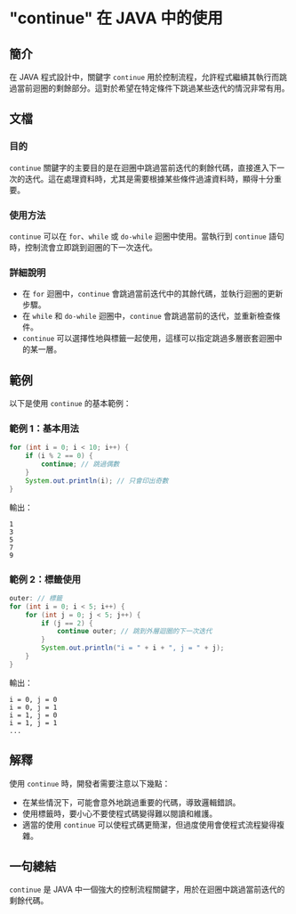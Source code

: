 <!--
Meta Description: # "continue" 在 JAVA 中的使用 ## 簡介 在 JAVA 程式設計中，關鍵字 `continue` 用於控制流程，允許程式繼續其執行而跳過當前迴圈的剩餘部分。這對於希望在特定條件下跳過某些迭代的情況非常有用。 ## 文檔 ### 目的 `continue` 關鍵字的主要目的是在迴圈...
Meta Keywords: continue, java, while, int, 迴圈中
-->

# "continue" 在 JAVA 中的使用

## 簡介
在 JAVA 程式設計中，關鍵字 `continue` 用於控制流程，允許程式繼續其執行而跳過當前迴圈的剩餘部分。這對於希望在特定條件下跳過某些迭代的情況非常有用。

## 文檔
### 目的
`continue` 關鍵字的主要目的是在迴圈中跳過當前迭代的剩餘代碼，直接進入下一次的迭代。這在處理資料時，尤其是需要根據某些條件過濾資料時，顯得十分重要。

### 使用方法
`continue` 可以在 `for`、`while` 或 `do-while` 迴圈中使用。當執行到 `continue` 語句時，控制流會立即跳到迴圈的下一次迭代。

### 詳細說明
- 在 `for` 迴圈中，`continue` 會跳過當前迭代中的其餘代碼，並執行迴圈的更新步驟。
- 在 `while` 和 `do-while` 迴圈中，`continue` 會跳過當前的迭代，並重新檢查條件。
- `continue` 可以選擇性地與標籤一起使用，這樣可以指定跳過多層嵌套迴圈中的某一層。

## 範例
以下是使用 `continue` 的基本範例：

### 範例 1：基本用法
```java
for (int i = 0; i < 10; i++) {
    if (i % 2 == 0) {
        continue; // 跳過偶數
    }
    System.out.println(i); // 只會印出奇數
}
```
輸出：
```
1
3
5
7
9
```

### 範例 2：標籤使用
```java
outer: // 標籤
for (int i = 0; i < 5; i++) {
    for (int j = 0; j < 5; j++) {
        if (j == 2) {
            continue outer; // 跳到外層迴圈的下一次迭代
        }
        System.out.println("i = " + i + ", j = " + j);
    }
}
```
輸出：
```
i = 0, j = 0
i = 0, j = 1
i = 1, j = 0
i = 1, j = 1
...
```

## 解釋
使用 `continue` 時，開發者需要注意以下幾點：
- 在某些情況下，可能會意外地跳過重要的代碼，導致邏輯錯誤。
- 使用標籤時，要小心不要使程式碼變得難以閱讀和維護。
- 適當的使用 `continue` 可以使程式碼更簡潔，但過度使用會使程式流程變得複雜。

## 一句總結
`continue` 是 JAVA 中一個強大的控制流程關鍵字，用於在迴圈中跳過當前迭代的剩餘代碼。